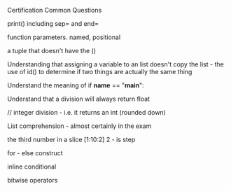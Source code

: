 Certification Common Questions

print()  including sep= and end=

function parameters. named, positional

a tuple that doesn't have the ()

Understanding that assigning a variable to an list doesn't copy the list - the use of id() to determine if two things are actually the same thing

Understand the meaning of 
    if __name__ == "__main__":


Understand that a division will always return float

// integer division - i.e. it returns an int (rounded down)


List comprehension - almost certainly in the exam

the third number in a slice [1:10:2]  2 - is step

for - else construct 

inline conditional

bitwise operators

